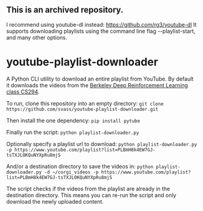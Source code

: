 ## This is an archived repository.
I recommend using youtube-dl instead: https://github.com/rg3/youtube-dl
It supports downloading playlists using the command line flag --playlist-start, and many other options.

# youtube-playlist-downloader
A Python CLI utility to download an entire playlist from YouTube.
By default it downloads the videos from the [Berkeley Deep Reinforcement Learning class CS294](https://www.youtube.com/playlist?list=PLkFD6_40KJIwTmSbCv9OVJB3YaO4sFwkX).

To run, clone this repository into an empty directory:
 `git clone https://github.com/svass/youtube-playlist-downloader.git`
 
Then install the one dependency:
 `pip install pytube`
 
Finally run the script:
 `python playlist-downloader.py`
 
Optionally specify a playlist url to download:
 `python playlist-downloader.py -p https://www.youtube.com/playlist?list=PLBmH8k4EW7GJ-tsTXJLOKQuNYXpRu8mjS`
 
And/or a destination directory to save the videos in:
 `python playlist-downloader.py -d ~/corgi_videos -p https://www.youtube.com/playlist?list=PLBmH8k4EW7GJ-tsTXJLOKQuNYXpRu8mjS`
 
The script checks if the videos from the playlist are already in the destination directory.
This means you can re-run the script and only download the newly uploaded content.
